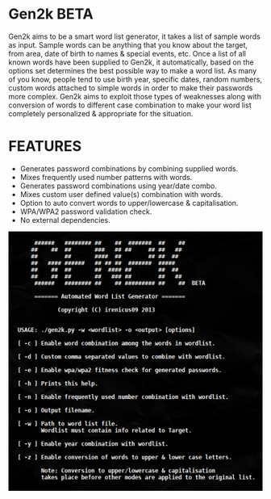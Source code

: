 Gen2k BETA
==========

Gen2k aims to be a smart word list generator, it takes a list of sample words as input. 
Sample words can be anything that you know about the target, from area, date of birth to names & special events, etc. 
Once a list of all known words have been supplied to Gen2k, it automatically, based on the options set determines the best possible way to make a word list.
As many of you know, people tend to use birth year, specific dates, random numbers, custom words attached to simple words in order to make their passwords more complex. 
Gen2k aims to exploit those types of weaknesses along with conversion of words to different case combination to make your word list completely personalized & appropriate for the situation.


FEATURES
========

* Generates password combinations by combining supplied words.
* Mixes frequently used number patterns with words.
* Generates password combinations using year/date combo.
* Mixes custom user defined value(s) combination with words.
* Option to auto convert words to upper/lowercase & capitalisation.
* WPA/WPA2 password validation check.
* No external dependencies.

![alt tag](help.png)

